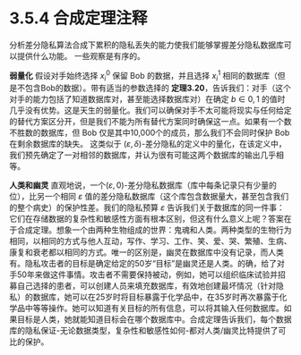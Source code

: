# 3.5.4 合成定理注释
分析差分隐私算法合成下累积的隐私丢失的能力使我们能够掌握差分隐私数据库可以提供什么功能。 一些观察是有序的。

**弱量化** 假设对手始终选择 $x_i^0$ 保留 Bob 的数据，并且选择 $x_i^1$ 相同的数据库（但是不包含Bob的数据）。带有适当的参数选择的 **定理3.20**，告诉我们：对手（这个对手的能力包括了知道数据库对，甚至能选择数据库对）在确定 $b\in{0,1}$ 的值时几乎没有优势。这是天生的弱量化。我们可以确保对手不太可能将现实与任何给定的替代方案区分开，但是我们不能为所有替代方案同时确保这一点。如果有一个数不胜数的数据库，但 Bob 仅是其中10,000个的成员，那么我们不会同时保护 Bob 在剩余数据库的缺失。 这类似于 $(\varepsilon,\delta)$-差分隐私的定义中的量化，在该定义中，我们预先确定了一对相邻的数据库，并认为很有可能这两个数据库的输出几乎相等。

**人类和幽灵** 直观地说，一个$(\varepsilon,0)$-差分隐私数据库（库中每条记录只有少量的位），比另一个相同 $\varepsilon$ 值的差分隐私数据库（这个库包含数据量大，甚至包含我们的整个病史）的保护性差。我们的隐私预算 $\varepsilon$ 告诉我们关于数据库的同一件事：它们在存储数据的复杂性和敏感性方面有根本区别，但这有什么意义上呢？答案在于合成定理。想象一个由两种生物组成的世界：鬼魂和人类。两种类型的生物行为相同，以相同的方式与他人互动，写作、学习、工作、笑、爱、哭、繁殖、生病、康复和衰老都以相同的方式。唯一的区别是，幽灵在数据库中没有记录，而人类有。隐私攻击者的目标是确定给定的50岁“目标”是幽灵还是人类。的确，给了对手50年来做这件事情。攻击者不需要保持被动，例如，她可以组织临床试验并招募自己选择的患者，可以创建人员来填充数据库，有效地创建最坏情况（针对隐私）的数据库，她可以在25岁时将目标暴露于化学品中，在35岁时再次暴露于化学品中等等操作。她可以知道有关目标的所有信息，可以将其输入任何数据库。如果目标是人类，她就能知道目标会在哪个数据库中。合成定理告诉我们，每个数据库的隐私保证-无论数据类型，复杂性和敏感性如何-都对人类/幽灵比特提供了可比的保护。